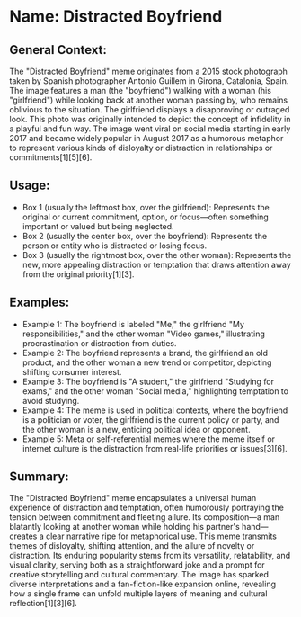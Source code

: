# Name: Distracted Boyfriend

## General Context:
The "Distracted Boyfriend" meme originates from a 2015 stock photograph taken by Spanish photographer Antonio Guillem in Girona, Catalonia, Spain. The image features a man (the "boyfriend") walking with a woman (his "girlfriend") while looking back at another woman passing by, who remains oblivious to the situation. The girlfriend displays a disapproving or outraged look. This photo was originally intended to depict the concept of infidelity in a playful and fun way. The image went viral on social media starting in early 2017 and became widely popular in August 2017 as a humorous metaphor to represent various kinds of disloyalty or distraction in relationships or commitments[1][5][6].

## Usage:
* Box 1 (usually the leftmost box, over the girlfriend): Represents the original or current commitment, option, or focus—often something important or valued but being neglected.
* Box 2 (usually the center box, over the boyfriend): Represents the person or entity who is distracted or losing focus.
* Box 3 (usually the rightmost box, over the other woman): Represents the new, more appealing distraction or temptation that draws attention away from the original priority[1][3].

## Examples:
* Example 1: The boyfriend is labeled "Me," the girlfriend "My responsibilities," and the other woman "Video games," illustrating procrastination or distraction from duties.
* Example 2: The boyfriend represents a brand, the girlfriend an old product, and the other woman a new trend or competitor, depicting shifting consumer interest.
* Example 3: The boyfriend is "A student," the girlfriend "Studying for exams," and the other woman "Social media," highlighting temptation to avoid studying.
* Example 4: The meme is used in political contexts, where the boyfriend is a politician or voter, the girlfriend is the current policy or party, and the other woman is a new, enticing political idea or opponent.
* Example 5: Meta or self-referential memes where the meme itself or internet culture is the distraction from real-life priorities or issues[3][6].

## Summary:
The "Distracted Boyfriend" meme encapsulates a universal human experience of distraction and temptation, often humorously portraying the tension between commitment and fleeting allure. Its composition—a man blatantly looking at another woman while holding his partner's hand—creates a clear narrative ripe for metaphorical use. This meme transmits themes of disloyalty, shifting attention, and the allure of novelty or distraction. Its enduring popularity stems from its versatility, relatability, and visual clarity, serving both as a straightforward joke and a prompt for creative storytelling and cultural commentary. The image has sparked diverse interpretations and a fan-fiction-like expansion online, revealing how a single frame can unfold multiple layers of meaning and cultural reflection[1][3][6].